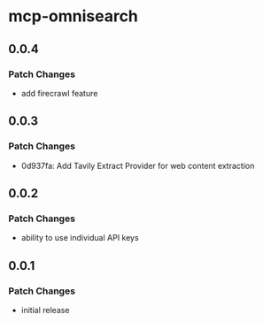 # mcp-omnisearch

## 0.0.4

### Patch Changes

- add firecrawl feature

## 0.0.3

### Patch Changes

- 0d937fa: Add Tavily Extract Provider for web content extraction

## 0.0.2

### Patch Changes

- ability to use individual API keys

## 0.0.1

### Patch Changes

- initial release
